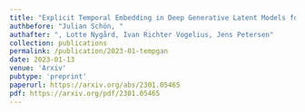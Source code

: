 ```yaml
---
title: "Explicit Temporal Embedding in Deep Generative Latent Models for Longitudinal Medical Image Synthesis"
authbefore: "Julian Schön, " 
authafter: ", Lotte Nygård, Ivan Richter Vogelius, Jens Petersen"
collection: publications
permalink: /publication/2023-01-tempgan
date: 2023-01-13
venue: 'Arxiv'
pubtype: 'preprint'
paperurl: https://arxiv.org/abs/2301.05465
pdf: https://arxiv.org/pdf/2301.05465
---
```

